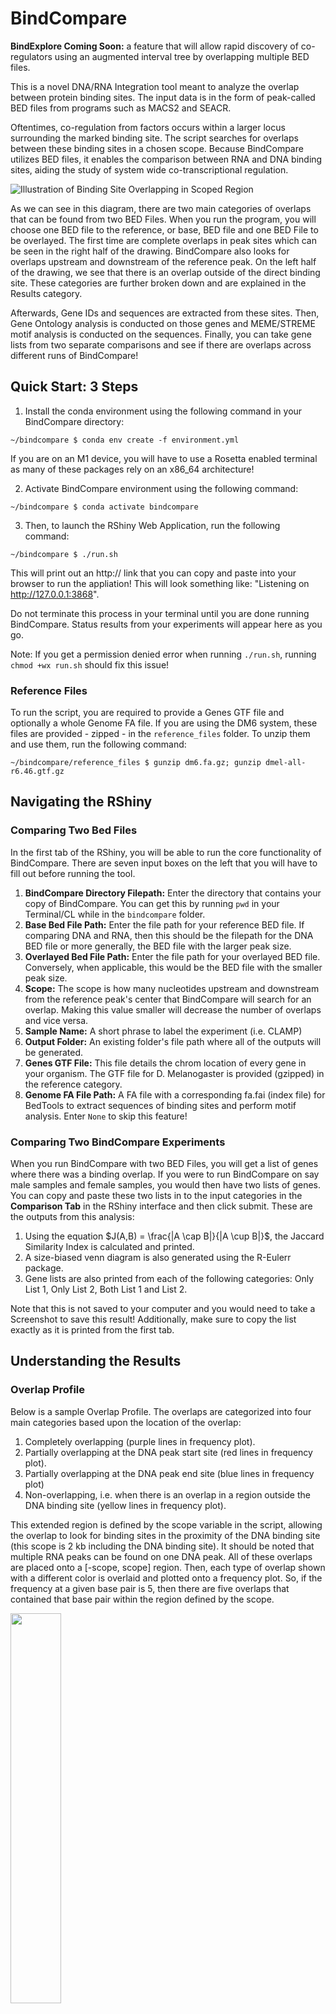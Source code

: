 # BindCompare

**BindExplore Coming Soon:** a feature that will allow rapid discovery of co-regulators using an augmented interval tree by overlapping multiple BED files. 

This is a novel DNA/RNA Integration tool meant to analyze the overlap between protein binding sites. The input data is in the form of peak-called BED files from programs such as MACS2 and SEACR.



Oftentimes, co-regulation from factors occurs within a larger locus surrounding the marked binding site. The script searches for overlaps between these binding sites in a chosen scope. Because BindCompare utilizes BED files, it enables the comparison between RNA and DNA binding sites, aiding the study of system wide co-transcriptional regulation. 

![Illustration of Binding Site Overlapping in Scoped Region](https://github.com/pranavmahabs/bindcompare/blob/main/BindCompareDemo1.png)

As we can see in this diagram, there are two main categories of overlaps that can be found from two BED Files. When you run the program, you will choose one BED file to the reference, or base, BED file and one BED File to be overlayed. The first time are complete overlaps in peak sites which can be seen in the right half of the drawing. BindCompare also looks for overlaps upstream and downstream of the reference peak. On the left half of the drawing, we see that there is an overlap outside of the direct binding site. These categories are further broken down and are explained in the Results category. 

Afterwards, Gene IDs and sequences are extracted from these sites. Then, Gene Ontology analysis is conducted on those genes and MEME/STREME motif analysis is conducted on the sequences. Finally, you can take gene lists from two separate comparisons and see if there are overlaps across different runs of BindCompare!

## Quick Start: 3 Steps
  1. Install the conda environment using the following command in your BindCompare directory:
  ```
  ~/bindcompare $ conda env create -f environment.yml
  ```
  If you are on an M1 device, you will have to use a Rosetta enabled terminal as many of these packages rely on an x86_64 architecture!
  
  2. Activate BindCompare environment using the following command:
  ```
  ~/bindcompare $ conda activate bindcompare
  ```

  3. Then, to launch the RShiny Web Application, run the following command: 
  ```
  ~/bindcompare $ ./run.sh
  ```
  This will print out an http:// link that you can copy and paste into your browser to run the appliation! This will look something like: "Listening on http://127.0.0.1:3868". 
  
  Do not terminate this process in your terminal until you are done running BindCompare. Status results from your experiments will appear here as you go. 

  Note: If you get a permission denied error when running `./run.sh`, running `chmod +wx run.sh` should fix this issue!

### Reference Files
To run the script, you are required to provide a Genes GTF file and optionally a whole Genome FA file. If you are using the DM6 system, these files are provided - zipped - in the `reference_files` folder. To unzip them and use them, run the following command:
```
~/bindcompare/reference_files $ gunzip dm6.fa.gz; gunzip dmel-all-r6.46.gtf.gz
```

## Navigating the RShiny

### Comparing Two Bed Files
In the first tab of the RShiny, you will be able to run the core functionality of BindCompare. There are seven input boxes on the left that you will have to fill out before running the tool. 
1. **BindCompare Directory Filepath:** Enter the directory that contains your copy of BindCompare. You can get this by running `pwd` in your Terminal/CL while in the `bindcompare` folder. 
2. **Base Bed File Path:** Enter the file path for your reference BED file. If comparing DNA and RNA, then this should be the filepath for the DNA BED file or more generally, the BED file with the larger peak size. 
3. **Overlayed Bed File Path:** Enter the file path for your overlayed BED file. Conversely, when applicable, this would be the BED file with the smaller peak size. 
4. **Scope:** The scope is how many nucleotides upstream and downstream from the reference peak's center that BindCompare will search for an overlap. Making this value smaller will decrease the number of overlaps and vice versa. 
5. **Sample Name:** A short phrase to label the experiment (i.e. CLAMP)
6. **Output Folder:** An existing folder's file path where all of the outputs will be generated. 
7. **Genes GTF File:** This file details the chrom location of every gene in your organism. The GTF file for D. Melanogaster is provided (gzipped) in the reference category. 
8. **Genome FA File Path:** A FA file with a corresponding fa.fai (index file) for BedTools to extract sequences of binding sites and perform motif analysis. Enter `None` to skip this feature!

### Comparing Two BindCompare Experiments
When you run BindCompare with two BED Files, you will get a list of genes where there was a binding overlap. If you were to run BindCompare on say male samples and female samples, you would then have two lists of genes. You can copy and paste these two lists in to the input categories in the **Comparison Tab** in the RShiny interface and then click submit. These are the outputs from this analysis:

1. Using the equation $J(A,B) = \frac{|A \cap B|}{|A \cup B|}$, the Jaccard Similarity Index is calculated and printed. 
2. A size-biased venn diagram is also generated using the R-Eulerr package. 
3. Gene lists are also printed from each of the following categories: Only List 1, Only List 2, Both List 1 and List 2.

Note that this is not saved to your computer and you would need to take a Screenshot to save this result! Additionally, make sure to copy the list exactly as it is printed from the first tab. 

## Understanding the Results
### Overlap Profile 
Below is a sample Overlap Profile. The overlaps are categorized into four main categories based upon the location of the overlap: 
1. Completely overlapping (purple lines in frequency plot).
2. Partially overlapping at the DNA peak start site (red lines in frequency plot).
3. Partially overlapping at the DNA peak end site (blue lines in frequency plot) 
4. Non-overlapping, i.e. when there is an overlap in a region outside the DNA binding site (yellow lines in frequency plot). 

This extended region is defined by the scope variable in the script, allowing the overlap to look for binding sites in the proximity of the DNA binding site (this scope is 2 kb including the DNA binding site). It should be noted that multiple RNA peaks can be found on one DNA peak. All of these overlaps are placed onto a [-scope, scope] region. Then, each type of overlap shown with a different color is overlaid and plotted onto a frequency plot. So, if the frequency at a given base pair is 5, then there are five overlaps that contained that base pair within the region defined by the scope.

<img src="https://github.com/pranavmahabs/bindcompare/blob/main/SampleOut/ClampKC_ref_freq.png"  width="40%" height="40%">

### Bar Graph and Pie Chart
Total Binding Peaks references the number of peaks or rows that are in the overlayed bed file. Unique overlaps references the number of unique peaks in the overlayed BED file that were found to overlap with a peak in the base/reference BED file. The total number of overlaps simply references how many times an RNA peak overlapped with a DNA peak. Note that there can be repeats here! Finally, the last column is the number of unique reference/base peaks that were found within an overlap. 

<img src="https://github.com/pranavmahabs/bindcompare/blob/main/SampleOut/CLAMPKC_bartotals.png"  width="40%" height="40%">

### Summary File and CSV Output
The CSV file contains one row for every reference peak that was involved in an overlap. This includes the Chromosome, Beginning/Ending Coordinate of the peak, the corresponding nucleotide sequence, the type of overlap (as described above), and the Gene IDs that correspond to that region. 

The summary file contains the average peak size for both of the BED files. Additionally, it prints all of the found Gene IDs that are in the CSV file so that they can be easily converted to gene names. 

### Other Outputs!
Gene Ontology results from GProfiler2 and motif analysis from either STREME or MEME or also included in this directory. Please see the [MEME Suite](https://meme-suite.org/meme/doc/streme.html) page for more information on MEME/STREME. Please see the [GProfiler2 Manual](https://cran.r-project.org/web/packages/gprofiler2/vignettes/gprofiler2.html) for more information on the Gene Ontology analysis! Feel free to copy the gene list into your GO tool of choice as well!

## Credits
This was script was written at Brown University in the [Larschan Lab](https://www.larschanlab.com).

